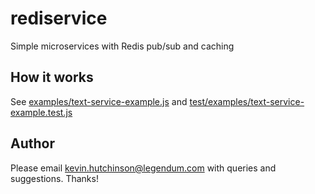 # rediservice

Simple microservices with Redis pub/sub and caching

## How it works

See [examples/text-service-example.js](examples/text-service-example.js) and [test/examples/text-service-example.test.js](test/examples/text-service-example.test.js)

## Author

Please email kevin.hutchinson@legendum.com with queries and suggestions. Thanks!
